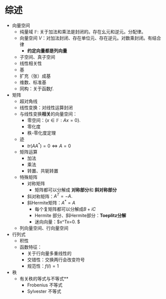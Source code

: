 # 综述

- 向量空间
  - 纯量域 $\mathbb F$: 关于加法和乘法是封闭的。存在幺元和逆元。分配律。
  - 向量空间 $V$：对加法封闭、存在单位元、存在逆元。对数乘封闭。有结合律
    - **约定向量都是列向量**
  - 子空间、真子空间
  - 线性相关性
  - 基
  - 扩充（张）成基
  - 维数、标准基
  - 同构：关于函数$f.$
- 矩阵
  - 超对角线
  - 线性变换：对线性运算封闭
  - 与线性变换**相关**的向量空间：
    - 零空间：$\{x\in\mathbb F : Ax = 0\}.$ 
    - 零化度
    - 秩-零化度定理
  - 迹
    - $tr(AA^*)=0\Leftrightarrow A=0$
  - 矩阵运算
    - 加法
    - 乘法
    - 转置、共轭转置
  - 特殊矩阵
    - 对称矩阵
      - 矩阵都可以分解成 **对称部分**和 **斜对称部分**
    - 斜对称矩阵：$A^T=-A.$
    - 斜Hermite矩阵：$A^*=A$
      - 每个复矩阵都可以分解成$B+i C$
      - Hermite 部分、斜Hermite部分：**Toeplitz分解**
      - 迷向向量：$x^Tx=0. $ 
  - 列向量空间、行向量空间
- 行列式
  - 积性
  - 函数特征：
    - 关于行向量多重线性的
    - 交错性：交换两行会改变符号
    - 规范性：$f(I)=1$
- 秩
  - 有关秩的等式与不等式**
    - Frobenius 不等式
    - Sylvester 不等式
